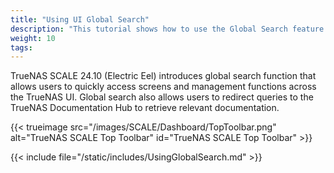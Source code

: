 ```yaml
---
title: "Using UI Global Search"
description: "This tutorial shows how to use the Global Search feature to explore the TrueNAS SCALE UI and documentation."
weight: 10
tags:
---
```

 
TrueNAS SCALE 24.10 (Electric Eel) introduces global search function that allows users to quickly access screens and management functions across the TrueNAS UI.
Global search also allows users to redirect queries to the TrueNAS Documentation Hub to retrieve relevant documentation.

{{< trueimage src="/images/SCALE/Dashboard/TopToolbar.png" alt="TrueNAS SCALE Top Toolbar" id="TrueNAS SCALE Top Toolbar" >}}

{{< include file="/static/includes/UsingGlobalSearch.md" >}}
